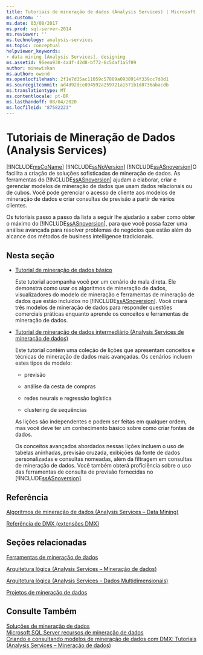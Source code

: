 ```yaml
---
title: Tutoriais de mineração de dados (Analysis Services) | Microsoft Docs
ms.custom: ''
ms.date: 03/08/2017
ms.prod: sql-server-2014
ms.reviewer: ''
ms.technology: analysis-services
ms.topic: conceptual
helpviewer_keywords:
- data mining [Analysis Services], designing
ms.assetid: 96eea930-4a4f-42d8-bf72-6c5daf1a5f09
author: minewiskan
ms.author: owend
ms.openlocfilehash: 2f1e7d35ac11059c57889a0938914f339cc7d8d1
ms.sourcegitcommit: ad4d92dce894592a259721a1571b1d8736abacdb
ms.translationtype: MT
ms.contentlocale: pt-BR
ms.lasthandoff: 08/04/2020
ms.locfileid: "87582223"
---
```

# <a name="data-mining-tutorials-analysis-services"></a>Tutoriais de Mineração de Dados (Analysis Services)
  [!INCLUDE[msCoName](../includes/msconame-md.md)] [!INCLUDE[ssNoVersion](../includes/ssnoversion-md.md)] [!INCLUDE[ssASnoversion](../includes/ssasnoversion-md.md)]O  facilita a criação de soluções sofisticadas de mineração de dados. As ferramentas do [!INCLUDE[ssASnoversion](../includes/ssasnoversion-md.md)] ajudam a elaborar, criar e gerenciar modelos de mineração de dados que usam dados relacionais ou de cubos. Você pode gerenciar o acesso de cliente aos modelos de mineração de dados e criar consultas de previsão a partir de vários clientes.  
  
 Os tutoriais passo a passo da lista a seguir lhe ajudarão a saber como obter o máximo do [!INCLUDE[ssASnoversion](../includes/ssasnoversion-md.md)], para que você possa fazer uma análise avançada para resolver problemas de negócios que estão além do alcance dos métodos de business intelligence tradicionais.  
  
## <a name="in-this-section"></a>Nesta seção  
  
-   [Tutorial de mineração de dados básico](../tutorials/basic-data-mining-tutorial.md)  
  
     Este tutorial acompanha você por um cenário de mala direta. Ele demonstra como usar os algoritmos de mineração de dados, visualizadores do modelo de mineração e ferramentas de mineração de dados que estão incluídos no [!INCLUDE[ssASnoversion](../includes/ssasnoversion-md.md)]. Você criará três modelos de mineração de dados para responder questões comerciais práticas enquanto aprende os conceitos e ferramentas de mineração de dados.  
  
-   [Tutorial de mineração de dados intermediário &#40;Analysis Services de mineração de dados&#41;](../tutorials/intermediate-data-mining-tutorial-analysis-services-data-mining.md)  
  
     Este tutorial contém uma coleção de lições que apresentam conceitos e técnicas de mineração de dados mais avançadas. Os cenários incluem estes tipos de modelo:  
  
    -   previsão  
  
    -   análise da cesta de compras  
  
    -   redes neurais e regressão logística  
  
    -   clustering de sequências  
  
     As lições são independentes e podem ser feitas em qualquer ordem, mas você deve ter um conhecimento básico sobre como criar fontes de dados.  
  
     Os conceitos avançados abordados nessas lições incluem o uso de tabelas aninhadas, previsão cruzada, exibições da fonte de dados personalizadas e consultas nomeadas, além da filtragem em consultas de mineração de dados. Você também obterá proficiência sobre o uso das ferramentas de consulta de previsão fornecidas no [!INCLUDE[ssASnoversion](../includes/ssasnoversion-md.md)].  
  
## <a name="reference"></a>Referência  
 [Algoritmos de mineração de dados &#40;Analysis Services – Data Mining&#41;](data-mining/data-mining-algorithms-analysis-services-data-mining.md)  
  
 [Referência de DMX &#40;extensões DMX&#41;](/sql/dmx/data-mining-extensions-dmx-reference)  
  
## <a name="related-sections"></a>Seções relacionadas  
 [Ferramentas de mineração de dados](data-mining/data-mining-tools.md)  
  
 [Arquitetura lógica &#40;Analysis Services – Mineração de dados&#41;](data-mining/logical-architecture-analysis-services-data-mining.md)  
  
 [Arquitetura lógica &#40;Analysis Services – Dados Multidimensionais&#41;](multidimensional-models/olap-logical/understanding-microsoft-olap-logical-architecture.md)  
  
 [Projetos de mineração de dados](data-mining/data-mining-projects.md)  
  
## <a name="see-also"></a>Consulte Também  
 [Soluções de mineração de dados](data-mining/data-mining-solutions.md)   
 [Microsoft SQL Server recursos de mineração de dados](https://go.microsoft.com/fwlink/?LinkId=97965)   
 [Criando e consultando modelos de mineração de dados com DMX: Tutoriais &#40;Analysis Services – Mineração de dados&#41;](../../2014/tutorials/create-query-data-mining-models-dmx-tutorials.md)  
  
  
